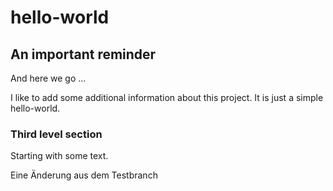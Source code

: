 # hello-world

## An important reminder

And here we go ...

I like to add some additional information about this project. It is just a simple hello-world. 

### Third level section
Starting with some text.

Eine Änderung aus dem Testbranch
